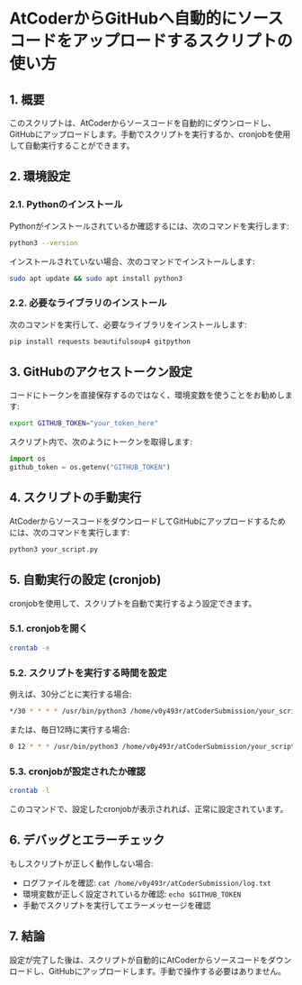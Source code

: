 # AtCoderからGitHubへ自動的にソースコードをアップロードするスクリプトの使い方

## 1. 概要
このスクリプトは、AtCoderからソースコードを自動的にダウンロードし、GitHubにアップロードします。手動でスクリプトを実行するか、cronjobを使用して自動実行することができます。

## 2. 環境設定

### 2.1. Pythonのインストール
Pythonがインストールされているか確認するには、次のコマンドを実行します:
```sh
python3 --version
```
インストールされていない場合、次のコマンドでインストールします:
```sh
sudo apt update && sudo apt install python3
```

### 2.2. 必要なライブラリのインストール
次のコマンドを実行して、必要なライブラリをインストールします:
```sh
pip install requests beautifulsoup4 gitpython
```

## 3. GitHubのアクセストークン設定

コードにトークンを直接保存するのではなく、環境変数を使うことをお勧めします:
```sh
export GITHUB_TOKEN="your_token_here"
```
スクリプト内で、次のようにトークンを取得します:
```python
import os
github_token = os.getenv("GITHUB_TOKEN")
```

## 4. スクリプトの手動実行
AtCoderからソースコードをダウンロードしてGitHubにアップロードするためには、次のコマンドを実行します:
```sh
python3 your_script.py
```

## 5. 自動実行の設定 (cronjob)
cronjobを使用して、スクリプトを自動で実行するよう設定できます。

### 5.1. cronjobを開く
```sh
crontab -e
```

### 5.2. スクリプトを実行する時間を設定
例えば、30分ごとに実行する場合:
```sh
*/30 * * * * /usr/bin/python3 /home/v0y493r/atCoderSubmission/your_script.py >> /home/v0y493r/atCoderSubmission/log.txt 2>&1
```
または、毎日12時に実行する場合:
```sh
0 12 * * * /usr/bin/python3 /home/v0y493r/atCoderSubmission/your_script.py >> /home/v0y493r/atCoderSubmission/log.txt 2>&1
```

### 5.3. cronjobが設定されたか確認
```sh
crontab -l
```
このコマンドで、設定したcronjobが表示されれば、正常に設定されています。

## 6. デバッグとエラーチェック
もしスクリプトが正しく動作しない場合:
- ログファイルを確認: `cat /home/v0y493r/atCoderSubmission/log.txt`
- 環境変数が正しく設定されているか確認: `echo $GITHUB_TOKEN`
- 手動でスクリプトを実行してエラーメッセージを確認

## 7. 結論
設定が完了した後は、スクリプトが自動的にAtCoderからソースコードをダウンロードし、GitHubにアップロードします。手動で操作する必要はありません。
